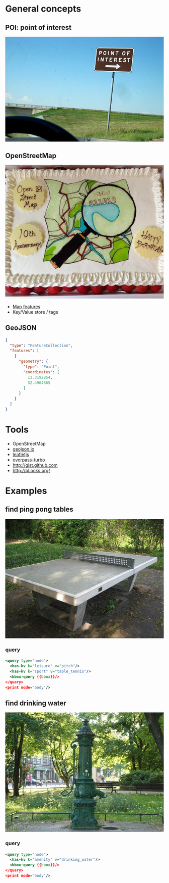 
# General concepts

## POI: point of interest

 ![POI](images/poi.jpg "point of interest")

## OpenStreetMap

![OSM](images/osm_10.jpg "10 years of OpenStreetMap")

 * [Map features](http://wiki.openstreetmap.org/wiki/Map_Features)
 * Key/Value store / tags

## GeoJSON

 ```json
 {
   "type": "FeatureCollection",
   "features": [
     {
       "geometry": {
         "type": "Point",
         "coordinates": [
           13.3192854,
           52.4904865
         ]
       }
     }
   ]
 }
 ```

# Tools

 * OpenStreetMap
 * [geojson.io][]
 * [leafletjs]
 * [overpass-turbo][]
 * http://gist.github.com
 * http://bl.ocks.org/

# Examples

## find ping pong tables

![berliner pumpe](images/tischtennis.jpg "typical berlin ping pong table, 20th century")


### query

```xml
<query type="node">
  <has-kv k="leisure" v="pitch"/>
  <has-kv k="sport" v="table_tennis"/>
  <bbox-query {{bbox}}/>
</query>
<print mode="body"/>
```

## find drinking water

![berliner pumpe](images/berliner-pumpe.jpg "typical berlin pump, 19th century")

### query

```xml
<query type="node">
  <has-kv k="amenity" v="drinking_water"/>  
  <bbox-query {{bbox}}/>
</query>
<print mode="body"/>
```

[leafletjs]: http://leafletjs.com/
[geojson.io]: http://geojson.io
[overpass-turbo]: http://overpass-turbo.eu/
